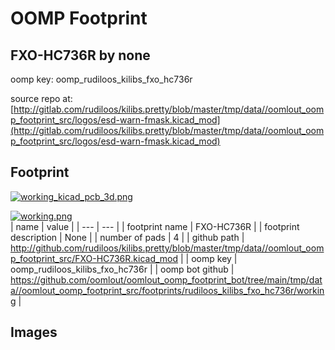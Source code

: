 # OOMP Footprint  
## FXO-HC736R  by none  
  
oomp key: oomp_rudiloos_kilibs_fxo_hc736r  
  
source repo at: [http://gitlab.com/rudiloos/kilibs.pretty/blob/master/tmp/data//oomlout_oomp_footprint_src/logos/esd-warn-fmask.kicad_mod](http://gitlab.com/rudiloos/kilibs.pretty/blob/master/tmp/data//oomlout_oomp_footprint_src/logos/esd-warn-fmask.kicad_mod)  
## Footprint  
  
[![working_kicad_pcb_3d.png](working_kicad_pcb_3d_600.png)](working_kicad_pcb_3d.png)  
  
[![working.png](working_600.png)](working.png)  
| name | value | 
| --- | --- | 
| footprint name | FXO-HC736R | 
| footprint description | None | 
| number of pads | 4 | 
| github path | http://github.com/rudiloos/kilibs.pretty/blob/master/tmp/data//oomlout_oomp_footprint_src/FXO-HC736R.kicad_mod | 
| oomp key | oomp_rudiloos_kilibs_fxo_hc736r | 
| oomp bot github | https://github.com/oomlout/oomlout_oomp_footprint_bot/tree/main/tmp/data//oomlout_oomp_footprint_src/footprints/rudiloos_kilibs_fxo_hc736r/working | 
## Images  
